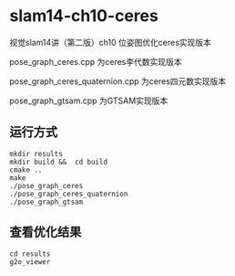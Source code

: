 # slam14-ch10-ceres

视觉slam14讲（第二版）ch10 位姿图优化ceres实现版本

pose_graph_ceres.cpp 为ceres李代数实现版本

pose_graph_ceres_quaternion.cpp 为ceres四元数实现版本

pose_graph_gtsam.cpp 为GTSAM实现版本

## 运行方式
```
mkdir results
mkdir build &&  cd build
cmake ..
make
./pose_graph_ceres
./pose_graph_ceres_quaternion
./pose_graph_gtsam
```

## 查看优化结果
```
cd results
g2o_viewer
```
